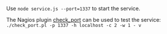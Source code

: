 Use `node service.js --port=1337` to start the service.

The Nagios plugin [check_port](https://exchange.nagios.org/directory/Plugins/Network-Protocols/*-TCP-and-UDP-(Generic)/check_port-2Epl/details) can be used to test the service: `./check_port.pl -p 1337 -h localhost -c 2 -w 1 - v`
